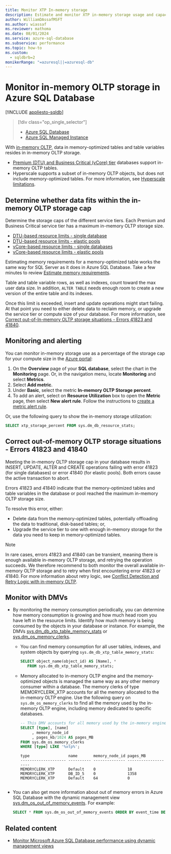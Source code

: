 ```yaml
---
title: Monitor XTP In-memory storage
description: Estimate and monitor XTP in-memory storage usage and capacity in Azure SQL Database; resolve capacity error 41823.
author: WilliamDAssafMSFT
ms.author: wiassaf
ms.reviewer: mathoma
ms.date: 08/01/2024
ms.service: azure-sql-database
ms.subservice: performance
ms.topic: how-to
ms.custom:
  - sqldbrb=2
monikerRange: "=azuresql||=azuresql-db"
---
```

# Monitor in-memory OLTP storage in Azure SQL Database
[!INCLUDE [appliesto-sqldb](../includes/appliesto-sqldb.md)]

> [!div class="op_single_selector"]
> * [Azure SQL Database](in-memory-oltp-monitor-space.md?view=azuresql-db&preserve-view=true)
> * [Azure SQL Managed Instance](../managed-instance/in-memory-oltp-monitor-space.md?view=azuresql-mi&preserve-view=true)

With [in-memory OLTP](in-memory-oltp-overview.md), data in memory-optimized tables and table variables resides in in-memory OLTP storage.

- [Premium (DTU) and Business Critical (vCore) tier](service-tiers-sql-database-vcore.md) databases support in-memory OLTP tables.
- Hyperscale supports a subset of in-memory OLTP objects, but does not include memory-optimized tables. For more information, see [Hyperscale limitations](service-tier-hyperscale.md?view=azuresql&preserve-view=true#known-limitations).

## Determine whether data fits within the in-memory OLTP storage cap

Determine the storage caps of the different service tiers. Each Premium and Business Critical service tier has a maximum in-memory OLTP storage size.

- [DTU-based resource limits - single database](resource-limits-dtu-single-databases.md)
- [DTU-based resource limits - elastic pools](resource-limits-dtu-elastic-pools.md)
- [vCore-based resource limits - single databases](resource-limits-vcore-single-databases.md)
- [vCore-based resource limits - elastic pools](resource-limits-vcore-elastic-pools.md)

Estimating memory requirements for a memory-optimized table works the same way for SQL Server as it does in Azure SQL Database. Take a few minutes to review [Estimate memory requirements](/sql/relational-databases/in-memory-oltp/estimate-memory-requirements-for-memory-optimized-tables?view=azuresqldb-current&preserve-view=true).

Table and table variable rows, as well as indexes, count toward the max user data size. In addition, `ALTER TABLE` needs enough room to create a new version of the entire table and its indexes.

Once this limit is exceeded, insert and update operations might start failing. At that point you need to either delete data to reclaim memory, or upgrade the service tier or compute size of your database. For more information, see [Correct out-of-In-memory OLTP storage situations - Errors 41823 and 41840](#correct-out-of-memory-oltp-storage-situations---errors-41823-and-41840).

## Monitoring and alerting

You can monitor in-memory storage use as a percentage of the storage cap for your compute size in the [Azure portal](https://portal.azure.com/):

1. On the **Overview** page of your **SQL database**, select the chart in the **Monitoring** page. Or, in the navigation menu, locate **Monitoring** and select **Metrics**.
1. Select **Add metric**.
1. Under **Basic**, select the metric **In-memory OLTP Storage percent**.
1. To add an alert, select on **Resource Utilization** box to open the **Metric** page, then select **New alert rule**. Follow the instructions to [create a metric alert rule](/azure/azure-monitor/alerts/alerts-create-metric-alert-rule).

Or, use the following query to show the in-memory storage utilization:

```sql
SELECT xtp_storage_percent FROM sys.dm_db_resource_stats;
```

## Correct out-of-memory OLTP storage situations - Errors 41823 and 41840

Meeting the in-memory OLTP storage cap in your database results in INSERT, UPDATE, ALTER and CREATE operations failing with error 41823 (for single databases) or error 41840 (for elastic pools). Both errors cause the active transaction to abort. 

Errors 41823 and 41840 indicate that the memory-optimized tables and table variables in the database or pool reached the maximum in-memory OLTP storage size.

To resolve this error, either:

- Delete data from the memory-optimized tables, potentially offloading the data to traditional, disk-based tables; or,
- Upgrade the service tier to one with enough in-memory storage for the data you need to keep in memory-optimized tables.

> [!NOTE]
> In rare cases, errors 41823 and 41840 can be transient, meaning there is enough available in-memory OLTP storage, and retrying the operation succeeds. We therefore recommend to both monitor the overall available in-memory OLTP storage and to retry when first encountering error 41823 or 41840. For more information about retry logic, see [Conflict Detection and Retry Logic with in-memory OLTP](/sql/relational-databases/In-memory-oltp/transactions-with-memory-optimized-tables#conflict-detection-and-retry-logic).

## Monitor with DMVs

- By monitoring the memory consumption periodically, you can determine how memory consumption is growing and how much head room you have left in the resource limits. Identify how much memory is being consumed by the objects in your database or instance. For example, the DMVs [sys.dm_db_xtp_table_memory_stats](/sql/relational-databases/system-dynamic-management-views/sys-dm-db-xtp-table-memory-stats-transact-sql?view=azuresqldb-current&preserve-view=true) or [sys.dm_os_memory_clerks](/sql/relational-databases/system-dynamic-management-views/sys-dm-os-memory-clerks-transact-sql?view=azuresqldb-current&preserve-view=true).  

    - You can find memory consumption for all user tables, indexes, and system objects by querying `sys.dm_db_xtp_table_memory_stats`:

        ```sql  
        SELECT object_name(object_id) AS [Name], *  
           FROM sys.dm_db_xtp_table_memory_stats;
        ```

    - Memory allocated to in-memory OLTP engine and the memory-optimized objects is managed the same way as any other memory consumer within a database. The memory clerks of type MEMORYCLERK_XTP accounts for all the memory allocated to the in-memory OLTP engine. Use the following query on `sys.dm_os_memory_clerks` to find all the memory used by the in-memory OLTP engine, including memory dedicated to specific databases.
  
        ```sql  
        -- This DMV accounts for all memory used by the in-memory engine  
        SELECT [type], [name]
             , memory_node_id  
             , pages_kb/1024 AS pages_MB   
        FROM sys.dm_os_memory_clerks 
        WHERE [type] LIKE '%xtp%';
        ```  

        ```output
        type                 name       memory_node_id pages_MB  
        -------------------- ---------- -------------- --------------------  
        MEMORYCLERK_XTP      Default    0              18  
        MEMORYCLERK_XTP      DB_ID_5    0              1358  
        MEMORYCLERK_XTP      Default    64             0  
    ```

- You can also get more information about out of memory errors in Azure SQL Database with the dynamic management view [sys.dm_os_out_of_memory_events](/sql/relational-databases/system-dynamic-management-views/sys-dm-os-out-of-memory-events?view=azuresqldb-current&preserve-view=true). For example:

    ```sql
    SELECT * FROM sys.dm_os_out_of_memory_events ORDER BY event_time DESC;
    ```

## Related content

- [Monitor Microsoft Azure SQL Database performance using dynamic management views](monitoring-with-dmvs.md?view=azuresql-db&preserve-view=true)
